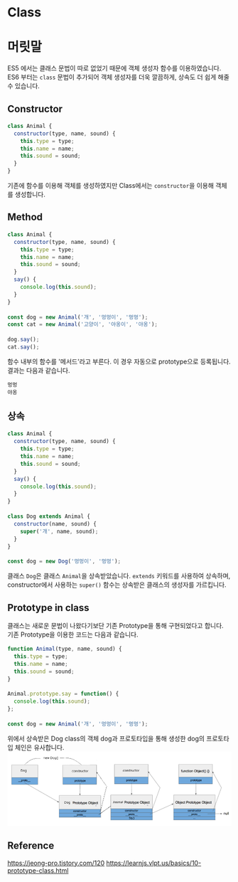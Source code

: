 # Class

# 머릿말



ES5 에서는 클래스 문법이 따로 없었기 때문에 객체 생성자 함수를 이용하였습니다.   
ES6 부터는 ```class``` 문법이 추가되어 객체 생성자를 더욱 깔끔하게, 상속도 더 쉽게 해줄 수 있습니다.  

## Constructor

```javascript
class Animal {
  constructor(type, name, sound) {
    this.type = type;
    this.name = name;
    this.sound = sound;
  }
}
```
기존에 함수를 이용해 객체를 생성하였지만 Class에서는 ```constructor```을 이용해 객체를 생성합니다.
## Method
```javascript
class Animal {
  constructor(type, name, sound) {
    this.type = type;
    this.name = name;
    this.sound = sound;
  }
  say() {
    console.log(this.sound);
  }
}

const dog = new Animal('개', '멍멍이', '멍멍');
const cat = new Animal('고양이', '야옹이', '야옹');

dog.say();
cat.say();
```
함수 내부의 함수를 '메서드'라고 부른다. 이 경우 자동으로 prototype으로 등록됩니다.
결과는 다음과 같습니다.

```javascript
멍멍
야옹
```
## 상속
```JavaScript
class Animal {
  constructor(type, name, sound) {
    this.type = type;
    this.name = name;
    this.sound = sound;
  }
  say() {
    console.log(this.sound);
  }
}

class Dog extends Animal {
  constructor(name, sound) {
    super('개', name, sound);
  }
}

const dog = new Dog('멍멍이', '멍멍');
```
클래스 ```Dog```은 클래스 ```Animal```을 상속받았습니다.
```extends``` 키워드를 사용하여 상속하며, constructor에서 사용하는 ```super()``` 함수는 상속받은 클래스의 생성자를 가르킵니다.
## Prototype in class
클래스는 새로운 문법이 나왔다기보단 기존 Prototype을 통해 구현되었다고 합니다.   
기존 Prototype을 이용한 코드는 다음과 같습니다.
```JavaScript
function Animal(type, name, sound) {
  this.type = type;
  this.name = name;
  this.sound = sound;
}

Animal.prototype.say = function() {
  console.log(this.sound);
};

const dog = new Animal('개', '멍멍이', '멍멍');

```
위에서 상속받은 Dog class의 객체 dog과 프로토타입을 통해 생성한 dog의 프로토타입 체인은 유사합니다.<br>
<img src="./prototype_chain.png" width="900">

## Reference
https://jeong-pro.tistory.com/120
https://learnjs.vlpt.us/basics/10-prototype-class.html